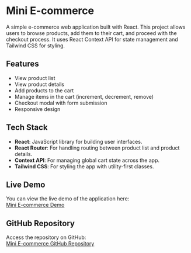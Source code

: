 # Mini E-commerce

A simple e-commerce web application built with React. This project allows users to browse products, add them to their cart, and proceed with the checkout process. It uses React Context API for state management and Tailwind CSS for styling.

## Features
- View product list
- View product details
- Add products to the cart
- Manage items in the cart (increment, decrement, remove)
- Checkout modal with form submission
- Responsive design

## Tech Stack
- **React**: JavaScript library for building user interfaces.
- **React Router**: For handling routing between product list and product details.
- **Context API**: For managing global cart state across the app.
- **Tailwind CSS**: For styling the app with utility-first classes.

## Live Demo
You can view the live demo of the application here:  
[Mini E-commerce Demo](https://mini-ecommerce-2q6k.vercel.app/)

## GitHub Repository
Access the repository on GitHub:  
[Mini E-commerce GitHub Repository](https://github.com/<your-username>/mini-ecommerce)





